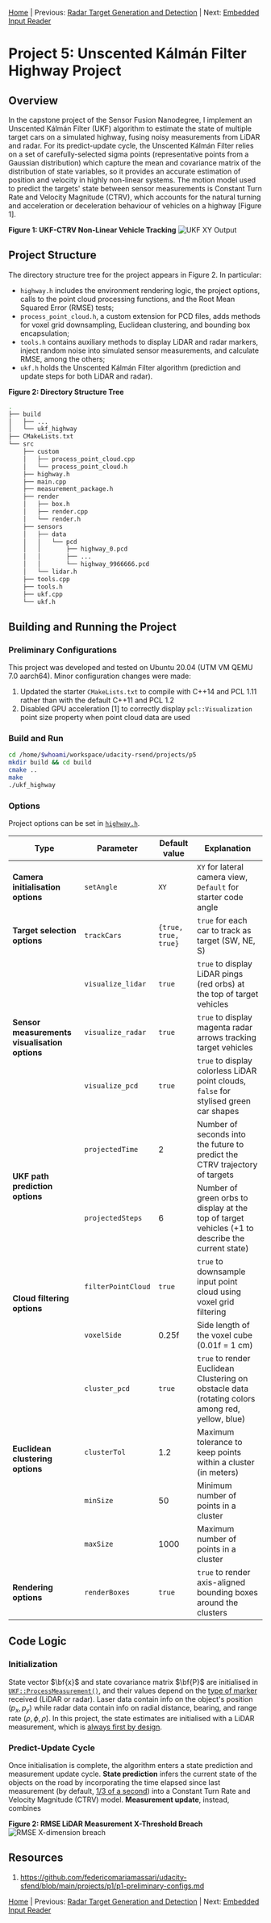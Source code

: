 [Home](../../README.md) | Previous: [Radar Target Generation and Detection](../p4/p4-radar-target-generation-and-detection.md) | Next: [Embedded Input Reader](https://github.com/federicomariamassari/udacity-esfnd/blob/main/projects/p1/p1-embedded-input-reader.md)

# Project 5: Unscented Kálmán Filter Highway Project

## Overview

In the capstone project of the Sensor Fusion Nanodegree, I implement an Unscented Kálmán Filter (UKF) algorithm to estimate the state of multiple target cars on a simulated highway, fusing noisy measurements from LiDAR and radar. For its predict-update cycle, the Unscented Kálmán Filter relies on a set of carefully-selected sigma points (representative points from a Gaussian distribution) which capture the mean and covariance matrix of the distribution of state variables, so it provides an accurate estimation of position and velocity in highly non-linear systems. The motion model used to predict the targets' state between sensor measurements is Constant Turn Rate and Velocity Magnitude (CTRV), which accounts for the natural turning and acceleration or deceleration behaviour of vehicles on a highway [Figure 1].

__Figure 1: UKF-CTRV Non-Linear Vehicle Tracking__
![UKF XY Output](./img/mov3.gif)

## Project Structure

The directory structure tree for the project appears in Figure 2. In particular:

- `highway.h` includes the environment rendering logic, the project options, calls to the point cloud processing functions, and the Root Mean Squared Error (RMSE) tests;
- `process_point_cloud.h`, a custom extension for PCD files, adds methods for voxel grid downsampling, Euclidean clustering, and bounding box encapsulation;
- `tools.h` contains auxiliary methods to display LiDAR and radar markers, inject random noise into simulated sensor measurements, and calculate RMSE, among the others;
- `ukf.h` holds the Unscented Kálmán Filter algorithm (prediction and update steps for both LiDAR and radar).

__Figure 2: Directory Structure Tree__

```bash
.
├── build
│   ├── ...
│   └── ukf_highway
├── CMakeLists.txt
└── src
    ├── custom
    │   ├── process_point_cloud.cpp
    │   └── process_point_cloud.h
    ├── highway.h
    ├── main.cpp
    ├── measurement_package.h
    ├── render
    │   ├── box.h
    │   ├── render.cpp
    │   └── render.h
    ├── sensors
    │   ├── data
    │   │   └── pcd
    │   │       ├── highway_0.pcd
    │   │       ├── ...
    │   │       └── highway_9966666.pcd
    │   └── lidar.h
    ├── tools.cpp
    ├── tools.h
    ├── ukf.cpp
    └── ukf.h
```

## Building and Running the Project

### Preliminary Configurations

This project was developed and tested on Ubuntu 20.04 (UTM VM QEMU 7.0 aarch64). Minor configuration changes were made:

1. Updated the starter `CMakeLists.txt` to compile with C++14 and PCL 1.11 rather than with the default C++11 and PCL 1.2
2. Disabled GPU acceleration [1] to correctly display `pcl::Visualization` point size property when point cloud data are used

### Build and Run

```bash
cd /home/$whoami/workspace/udacity-rsend/projects/p5
mkdir build && cd build
cmake ..
make
./ukf_highway
```

### Options

Project options can be set in [`highway.h`](https://github.com/federicomariamassari/udacity-sfend/blob/main/projects/p5/src/highway.h#L17-L45).

<table>
    <thead>
        <tr>
            <th>Type</th>
            <th>Parameter</th>
            <th>Default value</th>
            <th>Explanation</th>
        </tr>
    </thead>
    <tbody>
        <tr>
            <td rowspan=1><b>Camera initialisation options</b></td>
            <td><code>setAngle</code></td>
            <td><code>XY</code></td>
            <td><code>XY</code> for lateral camera view, <code>Default</code> for starter code angle</td>
        </tr>
        <tr>
            <td rowspan=1><b>Target selection options</b></td>
            <td><code>trackCars</code></td>
            <td><code>{true, true, true}</code></td>
            <td><code>true</code> for each car to track as target (SW, NE, S)</td>
        </tr>
        <tr>
            <td rowspan=3><b>Sensor measurements visualisation options</b></td>
            <td><code>visualize_lidar</code></td>
            <td><code>true</code></td>
            <td><code>true</code> to display LiDAR pings (red orbs) at the top of target vehicles</td>
        </tr>
        <tr>
            <td><code>visualize_radar</code></td>
            <td><code>true</code></td>
            <td><code>true</code> to display magenta radar arrows tracking target vehicles</td>
        </tr>
        <tr>
            <td><code>visualize_pcd</code></td>
            <td><code>true</code></td>
            <td><code>true</code> to display colorless LiDAR point clouds, <code>false</code> for stylised green car shapes</td>
        </tr>
        <tr>
            <td rowspan=2><b>UKF path prediction options</b></td>
            <td><code>projectedTime</code></td>
            <td>2</td>
            <td>Number of seconds into the future to predict the CTRV trajectory of targets</td>
        </tr>
        <tr>
            <td><code>projectedSteps</code></td>
            <td>6</td>
            <td>Number of green orbs to display at the top of target vehicles (+1 to describe the current state)</td>
        </tr>
        <tr>
            <td rowspan=2><b>Cloud filtering options</b></td>
            <td><code>filterPointCloud</code></td>
            <td><code>true</code></td>
            <td><code>true</code> to downsample input point cloud using voxel grid filtering</td>
        </tr>
        <tr>
            <td><code>voxelSide</code></td>
            <td>0.25f</td>
            <td>Side length of the voxel cube (0.01f = 1 cm)</td>
        </tr>
        <tr>
            <td rowspan=4><b>Euclidean clustering options</b></td>
            <td><code>cluster_pcd</code></td>
            <td><code>true</code></td>
            <td><code>true</code> to render Euclidean Clustering on obstacle data (rotating colors among red, yellow, blue)</td>
        </tr>
        <tr>
            <td><code>clusterTol</code></td>
            <td>1.2</td>
            <td>Maximum tolerance to keep points within a cluster (in meters)</td>
        </tr>
        <tr>
            <td><code>minSize</code></td>
            <td>50</td>
            <td>Minimum number of points in a cluster</td>
        </tr>
        <tr>
            <td><code>maxSize</code></td>
            <td>1000</td>
            <td>Maximum number of points in a cluster</td>
        </tr>
        <tr>
            <td rowspan=1><b>Rendering options</b></td>
            <td><code>renderBoxes</code></td>
            <td><code>true</code></td>
            <td><code>true</code> to render axis-aligned bounding boxes around the clusters</td>
        </tr>
    </tbody>
</table>

## Code Logic

### Initialization

State vector $\bf{x}$ and state covariance matrix $\bf{P}$ are initialised in [`UKF::ProcessMeasurement()`](https://github.com/federicomariamassari/udacity-sfend/blob/main/projects/p5/src/ukf.cpp#L78), and their values depend on the [type of marker](https://github.com/federicomariamassari/udacity-sfend/blob/main/projects/p5/src/tools.h#L17-L33) received (LiDAR or radar). Laser data contain info on the object's position $(p_x, p_y)$ while radar data contain info on radial distance, bearing, and range rate $(\rho, \phi, \dot{\rho})$. In this project, the state estimates are initialised with a LiDAR measurement, which is [always first by design](https://github.com/federicomariamassari/udacity-sfend/blob/92eb89f7cd22dce75865f76b58bdcb1f306a52e0/projects/p5/src/highway.h#L205-L212).

### Predict-Update Cycle

Once initialisation is complete, the algorithm enters a state prediction and measurement update cycle. __State prediction__ infers the current state of the objects on the road by incorporating the time elapsed since last measurement (by default, [1/3 of a second](https://github.com/federicomariamassari/udacity-sfend/blob/main/projects/p5/src/main.cpp#L40-L47)) into a Constant Turn Rate and Velocity Magnitude (CTRV) model. __Measurement update__, instead, combines

__Figure 2: RMSE LiDAR Measurement X-Threshold Breach__
![RMSE X-dimension breach](./img/mov4.gif)

## Resources

1. https://github.com/federicomariamassari/udacity-sfend/blob/main/projects/p1/p1-preliminary-configs.md

[Home](../../README.md) | Previous: [Radar Target Generation and Detection](../p4/p4-radar-target-generation-and-detection.md) | Next: [Embedded Input Reader](https://github.com/federicomariamassari/udacity-esfnd/blob/main/projects/p1/p1-embedded-input-reader.md)